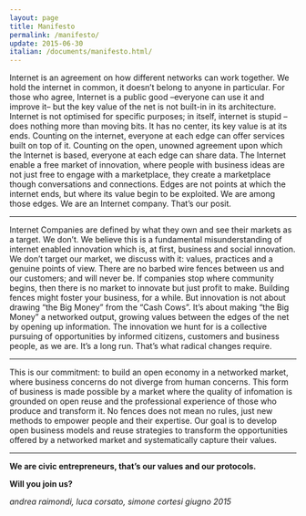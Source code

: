 ```yaml
---
layout: page
title: Manifesto
permalink: /manifesto/
update: 2015-06-30
italian: /documents/manifesto.html/
---
```


Internet is an agreement on how different networks can work together. We hold the internet in common, it doesn’t belong to anyone in particular. For those who agree, Internet is a public good –everyone can use it and improve it– but the key value of the net is not built-in in its architecture. Internet is not optimised for specific purposes; in itself, internet is stupid –does nothing more than moving bits. It has no center, its key value is at its ends. Counting on the internet, everyone at each edge can offer services built on top of it. Counting on the open, unowned agreement upon which the Internet is based, everyone at each edge can share data. The Internet enable a free market of innovation, where people with business ideas are not just free to engage with a marketplace, they create a marketplace though conversations and connections. Edges are not points at which the internet ends, but where its value begin to be exploited. We are among those edges. We are an Internet company. That’s our posit.

<hr>

Internet Companies are defined by what they own and see their markets as a target. We don’t. We believe this is a fundamental misunderstanding of internet enabled innovation which is, at first, business and social innovation. We don’t target our market, we discuss with it: values, practices and a genuine points of view. There are no barbed wire fences between us and our customers; and will never be. If companies stop where community begins, then there is no market to innovate but just profit to make. Building fences might foster your business, for a while. But innovation is not about drawing “the Big Money” from the “Cash Cows”. It’s about making “the Big Money” a networked output, growing values between the edges of the net by opening up information. The innovation we hunt for is a collective pursuing of opportunities by informed citizens, customers and business people, as we are. It’s a long run. That’s what radical changes require.

<hr>

This is our commitment: to build an open economy in a networked market, where business concerns do not diverge from human concerns. This form of business is made possible by a market where the quality of infomation is grounded on open reuse and the professional experience of those who produce and transform it. No fences does not mean no rules, just new methods to empower people and their expertise. Our goal is to develop open business models and reuse strategies to transform the opportunities offered by a networked market and systematically capture their values.

<hr>

**We are civic entrepreneurs, that’s our values and our protocols.**

**Will you join us?**

*andrea raimondi, luca corsato, simone cortesi giugno 2015*
